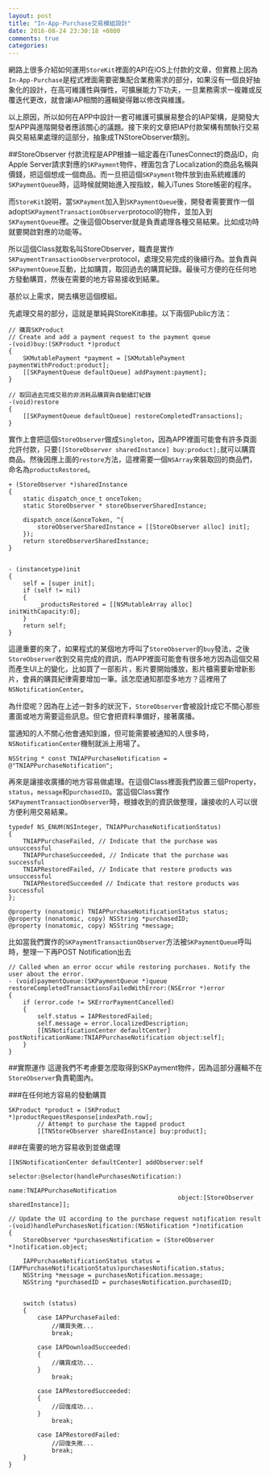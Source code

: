 ```yaml
---
layout: post
title: "In-App-Purchase交易模組設計"
date: 2016-08-24 23:30:18 +0800
comments: true
categories: 
---
```


網路上很多介紹如何運用`StoreKit`裡面的API在iOS上付款的文章，但實務上因為`In-App-Purchase`是程式裡面需要密集配合業務需求的部分，如果沒有一個良好抽象化的設計，在高可維護性與彈性，可擴展能力下功夫，一旦業務需求一複雜或反覆迭代更改，就會讓IAP相關的邏輯變得難以修改與維護。

以上原因，所以如何在APP中設計一套可維護可擴展易整合的IAP架構，是開發大型APP與進階開發者應該關心的議題。接下來的文章把IAP付款架構有關執行交易與交易結果處理的這部分，抽象成TNStoreObserver類別。

##StoreObserver
付款流程是APP根據一組定義在iTunesConnect的商品ID，向Apple Server請求對應的`SKPayment`物件，裡面包含了Localization的商品名稱與價錢，把這個想成一個商品。而一旦把這個`SKPayment`物件放到由系統維護的`SKPaymentQueue`時，這時候就開始進入按指紋，輸入iTunes Store帳密的程序。

而`StoreKit`說明，當`SKPayment`加入到`SKPaymentQueue`後，開發者需要實作一個adopt`SKPaymentTransactionObserver`protocol的物件，並加入到`SKPaymentQueue`裡。之後這個Observer就是負責處理各種交易結果。比如成功時就要開啟對應的功能等。

所以這個Class就取名叫StoreObserver，職責是實作`SKPaymentTransactionObserver`protocol，處理交易完成的後續行為。並負責與`SKPaymentQueue`互動，比如購買，取回過去的購買紀錄。最後可方便的在任何地方發動購買，然後在需要的地方容易接收到結果。

基於以上需求，開去構思這個模組。

先處理交易的部分，這就是單純與StoreKit串接。以下兩個Public方法：

```
// 購買SKProduct
// Create and add a payment request to the payment queue
-(void)buy:(SKProduct *)product
{
    SKMutablePayment *payment = [SKMutablePayment paymentWithProduct:product];
	[[SKPaymentQueue defaultQueue] addPayment:payment];
}

// 取回過去完成交易的非消耗品購買與自動續訂紀錄
-(void)restore
{
    [[SKPaymentQueue defaultQueue] restoreCompletedTransactions];
}
```

實作上會把這個`StoreObserver`做成`Singleton`，因為APP裡面可能會有許多頁面允許付款，只要`[[StoreObserver sharedInstance] buy:product];`就可以購買商品。然後因應上面的`restore`方法，這裡需要一個`NSArray`來裝取回的商品們，命名為`productsRestored`。

```
+ (StoreObserver *)sharedInstance
{
    static dispatch_once_t onceToken;
    static StoreObserver * storeObserverSharedInstance;
    
    dispatch_once(&onceToken, ^{
        storeObserverSharedInstance = [[StoreObserver alloc] init];
    });
    return storeObserverSharedInstance;
}


- (instancetype)init
{
	self = [super init];
	if (self != nil)
    {
        _productsRestored = [[NSMutableArray alloc] initWithCapacity:0];
    }
	return self;
}
```

這邊重要的來了，如果程式的某個地方呼叫了`StoreObserver`的`buy`發法，之後`StoreObserver`收到交易完成的資訊，而APP裡面可能會有很多地方因為這個交易而產生UI上的變化，比如買了一部影片，影片要開始播放，影片櫃需要新增新影片，會員的購買紀律需要增加一筆。該怎麼通知那麼多地方？這裡用了`NSNotificationCenter`。

為什麼呢？因為在上述一對多的狀況下，`StoreObserver`會被設計成它不關心那些畫面或地方需要這些訊息。但它會把資料準備好，接著廣播。

當通知的人不關心他會通知到誰，但可能需要被通知的人很多時，`NSNotificationCenter`機制就派上用場了。

```
NSString * const TNIAPPurchaseNotification = @"TNIAPPurchaseNotification";
```

再來是讓接收廣播的地方容易做處理。在這個Class裡面我們設置三個Property，`status`，`message`和`purchasedID`。當這個Class實作`SKPaymentTransactionObserver`時，根據收到的資訊做整理，讓接收的人可以很方便利用交易結果。

```
typedef NS_ENUM(NSInteger, TNIAPPurchaseNotificationStatus)
{
    TNIAPPurchaseFailed, // Indicate that the purchase was unsuccessful
    TNIAPPurchaseSucceeded, // Indicate that the purchase was successful
    TNIAPRestoredFailed, // Indicate that restore products was unsuccessful
    TNIAPRestoredSucceeded // Indicate that restore products was successful
};

@property (nonatomic) TNIAPPurchaseNotificationStatus status;
@property (nonatomic, copy) NSString *purchasedID;
@property (nonatomic, copy) NSString *message;
```

比如當我們實作的`SKPaymentTransactionObserver`方法被`SKPaymentQueue`呼叫時，整理一下再POST Notification出去

```
// Called when an error occur while restoring purchases. Notify the user about the error.
- (void)paymentQueue:(SKPaymentQueue *)queue restoreCompletedTransactionsFailedWithError:(NSError *)error
{
    if (error.code != SKErrorPaymentCancelled)
    {
        self.status = IAPRestoredFailed;
        self.message = error.localizedDescription;
        [[NSNotificationCenter defaultCenter] postNotificationName:TNIAPPurchaseNotification object:self];
    }
}
```

##實際運作
這邊我們不考慮要怎麼取得到SKPayment物件，因為這部分邏輯不在`StoreObserver`負責範圍內。

###在任何地方容易的發動購買

```
SKProduct *product = (SKProduct *)productRequestResponse[indexPath.row];
        // Attempt to purchase the tapped product
        [[TNStoreObserver sharedInstance] buy:product];
```

###在需要的地方容易收到並做處理

```
[[NSNotificationCenter defaultCenter] addObserver:self
                                             selector:@selector(handlePurchasesNotification:)
                                                 name:TNIAPPurchaseNotification
                                               object:[StoreObserver sharedInstance]];

// Update the UI according to the purchase request notification result
-(void)handlePurchasesNotification:(NSNotification *)notification
{
    StoreObserver *purchasesNotification = (StoreObserver *)notification.object;
    
    IAPPurchaseNotificationStatus status = (IAPPurchaseNotificationStatus)purchasesNotification.status;
    NSString *message = purchasesNotification.message;
    NSString *purchasedID = purchasesNotification.purchasedID;
   

	switch (status)
    {
        case IAPPurchaseFailed:
            //購買失敗...
        	break;
            
        case IAPDownloadSucceeded:
        {
            //購買成功...
        }
        	break;
        
        case IAPRestoredSucceeded:
        {
            //回復成功...
        }
            break;
            
        case IAPRestoredFailed:
            //回復失敗...
            break;
	} 
}
```